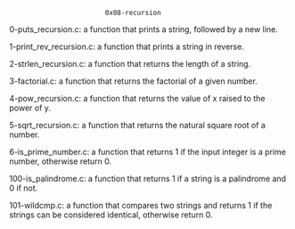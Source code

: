 							0x08-recursion

0-puts_recursion.c: a function that prints a string, followed by a new line.

1-print_rev_recursion.c:  a function that prints a string in reverse.

2-strlen_recursion.c:  a function that returns the length of a string.

3-factorial.c:  a function that returns the factorial of a given number.

4-pow_recursion.c:  a function that returns the value of x raised to the power of y.

5-sqrt_recursion.c: a function that returns the natural square root of a number.

6-is_prime_number.c: a function that returns 1 if the input integer is a prime number, otherwise return 0.

100-is_palindrome.c:  a function that returns 1 if a string is a palindrome and 0 if not.

101-wildcmp.c: a function that compares two strings and returns 1 if the strings can be considered identical, otherwise return 0.

